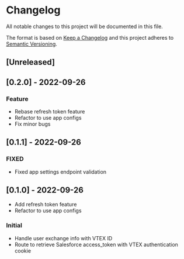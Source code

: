 # Changelog

All notable changes to this project will be documented in this file.

The format is based on [Keep a Changelog](http://keepachangelog.com/en/1.0.0/)
and this project adheres to [Semantic Versioning](http://semver.org/spec/v2.0.0.html).

## [Unreleased]

## [0.2.0] - 2022-09-26

### Feature

- Rebase refresh token feature
- Refactor to use app configs
- Fix minor bugs

## [0.1.1] - 2022-09-26

### FIXED

- Fixed app settings endpoint validation

## [0.1.0] - 2022-09-26

- Add refresh token feature
- Refactor to use app configs

### Initial

- Handle user exchange info with VTEX ID
- Route to retrieve Salesforce access_token with VTEX authentication cookie
  